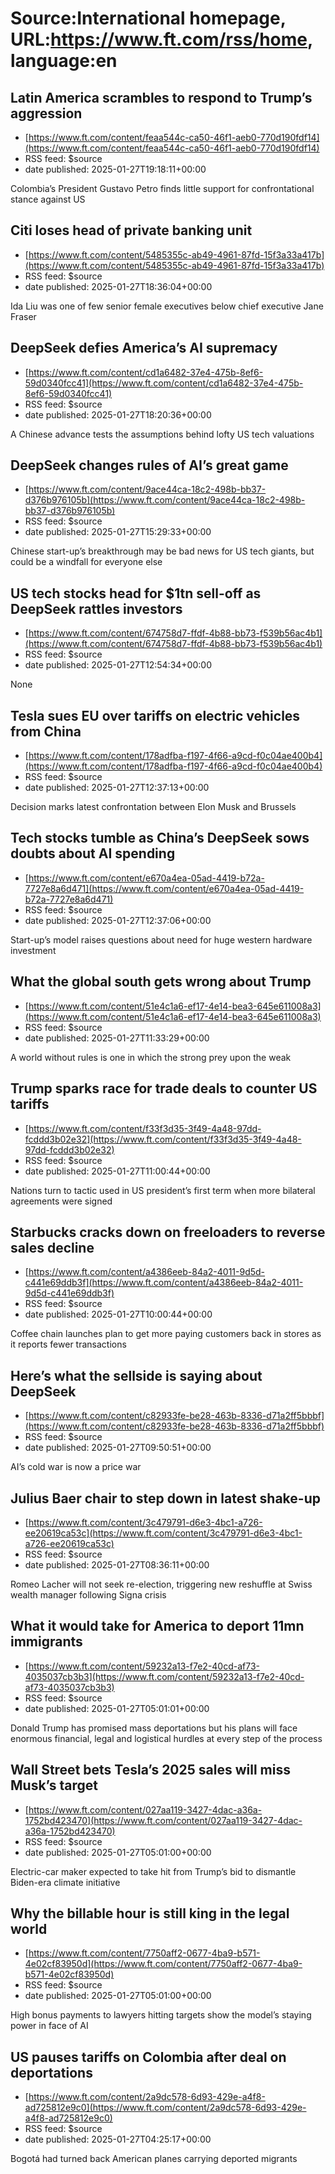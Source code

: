 # Source:International homepage, URL:https://www.ft.com/rss/home, language:en

## Latin America scrambles to respond to Trump’s aggression
 - [https://www.ft.com/content/feaa544c-ca50-46f1-aeb0-770d190fdf14](https://www.ft.com/content/feaa544c-ca50-46f1-aeb0-770d190fdf14)
 - RSS feed: $source
 - date published: 2025-01-27T19:18:11+00:00

Colombia’s President Gustavo Petro finds little support for confrontational stance against US

## Citi loses head of private banking unit
 - [https://www.ft.com/content/5485355c-ab49-4961-87fd-15f3a33a417b](https://www.ft.com/content/5485355c-ab49-4961-87fd-15f3a33a417b)
 - RSS feed: $source
 - date published: 2025-01-27T18:36:04+00:00

Ida Liu was one of few senior female executives below chief executive Jane Fraser

## DeepSeek defies America’s AI supremacy
 - [https://www.ft.com/content/cd1a6482-37e4-475b-8ef6-59d0340fcc41](https://www.ft.com/content/cd1a6482-37e4-475b-8ef6-59d0340fcc41)
 - RSS feed: $source
 - date published: 2025-01-27T18:20:36+00:00

A Chinese advance tests the assumptions behind lofty US tech valuations

## DeepSeek changes rules of AI’s great game
 - [https://www.ft.com/content/9ace44ca-18c2-498b-bb37-d376b976105b](https://www.ft.com/content/9ace44ca-18c2-498b-bb37-d376b976105b)
 - RSS feed: $source
 - date published: 2025-01-27T15:29:33+00:00

Chinese start-up’s breakthrough may be bad news for US tech giants, but could be a windfall for everyone else

## US tech stocks head for $1tn sell-off as DeepSeek rattles investors
 - [https://www.ft.com/content/674758d7-ffdf-4b88-bb73-f539b56ac4b1](https://www.ft.com/content/674758d7-ffdf-4b88-bb73-f539b56ac4b1)
 - RSS feed: $source
 - date published: 2025-01-27T12:54:34+00:00

None

## Tesla sues EU over tariffs on electric vehicles from China
 - [https://www.ft.com/content/178adfba-f197-4f66-a9cd-f0c04ae400b4](https://www.ft.com/content/178adfba-f197-4f66-a9cd-f0c04ae400b4)
 - RSS feed: $source
 - date published: 2025-01-27T12:37:13+00:00

Decision marks latest confrontation between Elon Musk and Brussels

## Tech stocks tumble as China’s DeepSeek sows doubts about AI spending
 - [https://www.ft.com/content/e670a4ea-05ad-4419-b72a-7727e8a6d471](https://www.ft.com/content/e670a4ea-05ad-4419-b72a-7727e8a6d471)
 - RSS feed: $source
 - date published: 2025-01-27T12:37:06+00:00

Start-up’s model raises questions about need for huge western hardware investment

## What the global south gets wrong about Trump
 - [https://www.ft.com/content/51e4c1a6-ef17-4e14-bea3-645e611008a3](https://www.ft.com/content/51e4c1a6-ef17-4e14-bea3-645e611008a3)
 - RSS feed: $source
 - date published: 2025-01-27T11:33:29+00:00

A world without rules is one in which the strong prey upon the weak

## Trump sparks race for trade deals to counter US tariffs
 - [https://www.ft.com/content/f33f3d35-3f49-4a48-97dd-fcddd3b02e32](https://www.ft.com/content/f33f3d35-3f49-4a48-97dd-fcddd3b02e32)
 - RSS feed: $source
 - date published: 2025-01-27T11:00:44+00:00

Nations turn to tactic used in US president’s first term when more bilateral agreements were signed

## Starbucks cracks down on freeloaders to reverse sales decline
 - [https://www.ft.com/content/a4386eeb-84a2-4011-9d5d-c441e69ddb3f](https://www.ft.com/content/a4386eeb-84a2-4011-9d5d-c441e69ddb3f)
 - RSS feed: $source
 - date published: 2025-01-27T10:00:44+00:00

Coffee chain launches plan to get more paying customers back in stores as it reports fewer transactions

## Here’s what the sellside is saying about DeepSeek
 - [https://www.ft.com/content/c82933fe-be28-463b-8336-d71a2ff5bbbf](https://www.ft.com/content/c82933fe-be28-463b-8336-d71a2ff5bbbf)
 - RSS feed: $source
 - date published: 2025-01-27T09:50:51+00:00

AI’s cold war is now a price war

## Julius Baer chair to step down in latest shake-up
 - [https://www.ft.com/content/3c479791-d6e3-4bc1-a726-ee20619ca53c](https://www.ft.com/content/3c479791-d6e3-4bc1-a726-ee20619ca53c)
 - RSS feed: $source
 - date published: 2025-01-27T08:36:11+00:00

Romeo Lacher will not seek re-election, triggering new reshuffle at Swiss wealth manager following Signa crisis

## What it would take for America to deport 11mn immigrants
 - [https://www.ft.com/content/59232a13-f7e2-40cd-af73-4035037cb3b3](https://www.ft.com/content/59232a13-f7e2-40cd-af73-4035037cb3b3)
 - RSS feed: $source
 - date published: 2025-01-27T05:01:01+00:00

Donald Trump has promised mass deportations but his plans will face enormous financial, legal and logistical hurdles at every step of the process

## Wall Street bets Tesla’s 2025 sales will miss Musk’s target
 - [https://www.ft.com/content/027aa119-3427-4dac-a36a-1752bd423470](https://www.ft.com/content/027aa119-3427-4dac-a36a-1752bd423470)
 - RSS feed: $source
 - date published: 2025-01-27T05:01:00+00:00

Electric-car maker expected to take hit from Trump’s bid to dismantle Biden-era climate initiative

## Why the billable hour is still king in the legal world
 - [https://www.ft.com/content/7750aff2-0677-4ba9-b571-4e02cf83950d](https://www.ft.com/content/7750aff2-0677-4ba9-b571-4e02cf83950d)
 - RSS feed: $source
 - date published: 2025-01-27T05:01:00+00:00

High bonus payments to lawyers hitting targets show the model’s staying power in face of AI

## US pauses tariffs on Colombia after deal on deportations
 - [https://www.ft.com/content/2a9dc578-6d93-429e-a4f8-ad725812e9c0](https://www.ft.com/content/2a9dc578-6d93-429e-a4f8-ad725812e9c0)
 - RSS feed: $source
 - date published: 2025-01-27T04:25:17+00:00

Bogotá had turned back American planes carrying deported migrants

